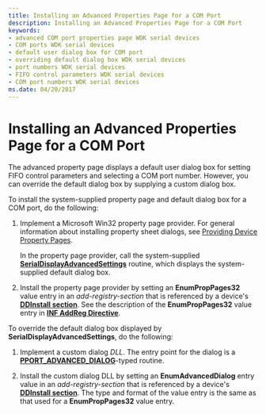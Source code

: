 ```yaml
---
title: Installing an Advanced Properties Page for a COM Port
description: Installing an Advanced Properties Page for a COM Port
keywords:
- advanced COM port properties page WDK serial devices
- COM ports WDK serial devices
- default user dialog box for COM port
- overriding default dialog box WDK serial devices
- port numbers WDK serial devices
- FIFO control parameters WDK serial devices
- COM port numbers WDK serial devices
ms.date: 04/20/2017
---
```


# Installing an Advanced Properties Page for a COM Port

The advanced property page displays a default user dialog box for setting FIFO control parameters and selecting a COM port number. However, you can override the default dialog box by supplying a custom dialog box.

To install the system-supplied property page and default dialog box for a COM port, do the following:

1. Implement a Microsoft Win32 property page provider. For general information about installing property sheet dialogs, see [Providing Device Property Pages](../install/overview-of-device-property-pages.md).

    In the property page provider, call the system-supplied [**SerialDisplayAdvancedSettings**](/windows/win32/api/msports/nf-msports-serialdisplayadvancedsettings) routine, which displays the system-supplied default dialog box.

2. Install the property page provider by setting an **EnumPropPages32** value entry in an *add-registry-section* that is referenced by a device's [**DDInstall section**](../install/inf-ddinstall-section.md). See the description of the **EnumPropPages32** value entry in [**INF AddReg Directive**](../install/inf-addreg-directive.md).

To override the default dialog box displayed by **SerialDisplayAdvancedSettings**, do the following:

1. Implement a custom dialog *DLL*. The entry point for the dialog is a [**PPORT\_ADVANCED\_DIALOG**](/previous-versions/windows/hardware/drivers/ff546956(v=vs.85))-typed routine.

2. Install the custom dialog DLL by setting an **EnumAdvancedDialog** entry value in an *add-registry-section* that is referenced by a device's [**DDInstall section**](../install/inf-ddinstall-section.md). The type and format of the value entry is the same as that used for a **EnumPropPages32** value entry.
